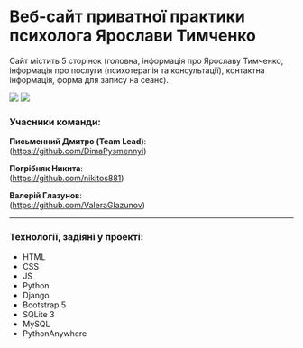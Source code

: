 <h1>Веб-сайт приватної практики психолога Ярослави Тимченко</h1>
<p>Сайт містить 5 сторінок (головна, інформація про Ярославу Тимченко, інформація про послуги (психотерапія та консультації), контактна інформація, форма для запису на сеанс).</p>

<img src='https://media.discordapp.net/attachments/759412755937361942/1252631442421448714/image.png?ex=6672eb70&is=667199f0&hm=c3e83dbd40635b4ca671e3f5d0d5937241b1b673c539f89ed8c91be42f346b13&=&format=webp&quality=lossless&width=550&height=223'>
<img src='https://media.discordapp.net/attachments/759412755937361942/1252632113933451355/image.png?ex=6672ec10&is=66719a90&hm=020096ccef5ce78d1073576c8ddd8cebc6966b1db3b2f7d80a783758ccbfe97b&=&format=webp&quality=lossless&width=550&height=266'>


<div>
  <h3>Учасники команди:</h3>
  <p><b>Письменний Дмитро (Team Lead)</b>: <br>(<a href="https://github.com/DimaPysmennyi/">https://github.com/DimaPysmennyi</a>)</p>
  <p><b>Погрібняк Никита</b>: <br>(<a href="https://github.com/nikitos881">https://github.com/nikitos881</a>)</p>
  <p><b>Валерій Глазунов</b>: <br>(<a href="https://github.com/ValeraGlazunov">https://github.com/ValeraGlazunov</a>)</p>
</div>
<hr>
<div>
  <h3>Технології, задіяні у проекті:</h3>
  <ul>
    <li>HTML</li>
    <li>CSS</li>
    <li>JS</li>
    <li>Python</li>
    <li>Django</li>
    <li>Bootstrap 5</li>
    <li>SQLite 3</li>
    <li>MySQL</li>
    <li>PythonAnywhere</li>
  </ul>
</div>
